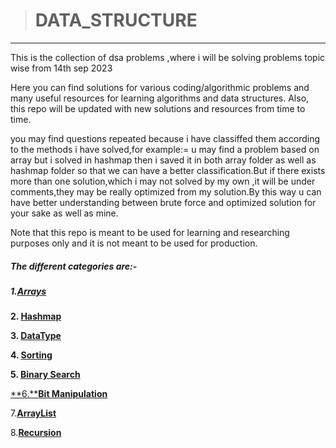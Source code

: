 > # DATA_STRUCTURE

---

This is the collection of dsa problems ,where i will be solving problems topic wise from 14th sep 2023

Here you can find solutions for various coding/algorithmic problems and many useful resources for learning algorithms and data structures. Also, this repo will be updated with new solutions and resources from time to time.

you may find questions repeated because i have classiffed them according to the methods i have solved,for example:= u may find a problem based on array but i solved in hashmap then i saved it in both array folder as well as hashmap folder so that we can have a better classification.But if there exists more than one solution,which i may not solved by my own ,it will be under comments,they may be really optimized from my solution.By this way u can have better understanding between brute force and optimized solution for your sake as well as mine.

Note that this repo is meant to be used for learning and researching purposes only and it is not meant to be used for production.

##### **The different categories are:-**

##### 1.[Arrays](https://github.com/leet-somnath/LEET_DSA/tree/main/Arrays)

**2.  [Hashmap](https://github.com/leet-somnath/LEET_DSA/tree/main/Hashmap)**

**3.  [DataType](https://github.com/leet-somnath/LEET_DSA/tree/main/DataType)**

**4.  [Sorting](https://github.com/leet-somnath/LEET_DSA/tree/main/DataType)**

**5.  [Binary Search]()**

[**6.****Bit Manipulation**](https://github.com/leet-somnath/LEET_DSA/tree/main/Bit%20manipulation)

7.**[ArrayList](https://github.com/leet-somnath/LEET_DSA/tree/main/lists)**

8.**[Recursion](https://github.com/leet-somnath/LEET_DSA/tree/main/Recursion)**
